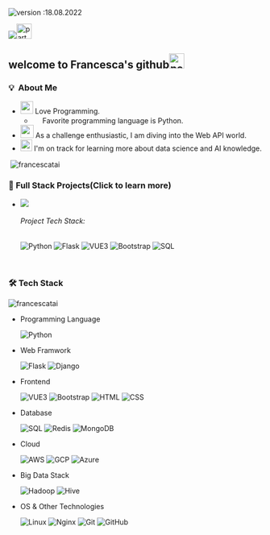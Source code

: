 ![version :18.08.2022](https://img.shields.io/badge/version-18.08.2022-informational) &nbsp;

![](https://i.imgur.com/OfSOKHL.gif)<img width="30" src="https://i.imgur.com/1TfBlOz.gif" alt="party blob" />

## welcome to Francesca's github<img width="30" src="https://i.imgur.com/2zm9VrT.gif" alt="party blob" />

### 💡 &nbsp;About Me

* <img width="25" src="https://i.imgur.com/EmAaUkT.png" alt="" /> Love Programming.
  * <img width="16" src="https://cdn3.iconfinder.com/data/icons/logos-and-brands-adobe/512/267_Python-512.png" alt="" /> Favorite programming language is Python.
* <img width="26" src="https://i.imgur.com/bS7o5X4.png" alt="" /> As a challenge enthusiastic, I am diving into the Web API world.
* <img width="23" src="https://i.imgur.com/roSUZDm.png" alt="" /> I'm on track for learning more about data science and AI knowledge.
<p>&nbsp;<img align="center" src="https://github-readme-stats.vercel.app/api?username=francescatai&show_icons=true&locale=en" alt="francescatai" /></p>

### 🌱 Full Stack Projects(Click to learn more)
* [![](https://img.shields.io/badge/-🐾🐕🐈%20齊助浪寶no_more_stray-000)](http://petrip.pair.tw)
  ######   Project Tech Stack: 
  ![Python](https://img.shields.io/badge/-Python-05122A?style=flat&logo=python) ![Flask](https://img.shields.io/badge/-Flask-05122A?style=flat&logo=Flask) ![VUE3](https://img.shields.io/badge/-Vue3-000?&logo=Vue.js) ![Bootstrap](https://img.shields.io/badge/-Bootstrap-05122A?style=flat&logo=bootstrap&logoColor=563D7C) ![SQL](https://img.shields.io/badge/-SQL-000?&logo=MySQL)

<br>

### 🛠️ Tech Stack

<p><img align="center" src="https://github-readme-stats.vercel.app/api/top-langs?username=francescatai&show_icons=true&locale=en&layout=compact" alt="francescatai" /></p>


-  Programming Language
  
    ![Python](https://img.shields.io/badge/-Python-05122A?style=flat&logo=python)&nbsp;

-  Web Framwork

   ![Flask](https://img.shields.io/badge/-Flask-05122A?style=flat&logo=Flask) ![Django](https://img.shields.io/badge/-Django-05122A?style=flat&logo=django)

 *  Frontend
 
    ![VUE3](https://img.shields.io/badge/-Vue3-000?&logo=Vue.js) ![Bootstrap](https://img.shields.io/badge/-Bootstrap-05122A?style=flat&logo=bootstrap&logoColor=563D7C) ![HTML](https://img.shields.io/badge/-HTML-05122A?style=flat&logo=HTML5) ![CSS](https://img.shields.io/badge/-CSS-05122A?style=flat&logo=CSS3&logoColor=1572B6)

-  Database

   ![SQL](https://img.shields.io/badge/-SQL-000?&logo=MySQL) ![Redis](https://img.shields.io/badge/-Redis-000?&logo=Redis) ![MongoDB](https://img.shields.io/badge/-MongoDB-000?&logo=MongoDB)

- Cloud

    ![AWS](https://img.shields.io/badge/-AWS-000?&logo=Amazon-AWS&logoColor=F90) ![GCP](https://img.shields.io/badge/-GCP-000?&logo=Google) ![Azure](https://img.shields.io/badge/-Azure-000?&logo=Microsoft-Azure&logoColor=34B3E8)

- Big Data Stack

    ![Hadoop](https://img.shields.io/badge/-Hadoop-000?&logo=Apache-Hadoop&logoColor=F6F617) ![Hive](https://img.shields.io/badge/-HIVE-000?&logo=Apache-Hive&logoColor=F6F617) 

- OS & Other Technologies

    ![Linux](https://img.shields.io/badge/-Linux-000?&logo=Linux) ![Nginx](https://img.shields.io/badge/-Nginx-000?&logo=Nginx) ![Git](https://img.shields.io/badge/-Git-05122A?style=flat&logo=git)&nbsp;![GitHub](https://img.shields.io/badge/-GitHub-05122A?style=flat&logo=github)&nbsp;


<br>


</p>




<!--
**Francescatai/Francescatai** is a ✨ _special_ ✨ repository because its `README.md` (this file) appears on your GitHub profile.

Here are some ideas to get you started:

- 🔭 I’m currently working on ...
- 🌱 I’m currently learning ...
- 👯 I’m looking to collaborate on ...
- 🤔 I’m looking for help with ...
- 💬 Ask me about ...
- 📫 How to reach me: ...
- 😄 Pronouns: ...
- ⚡ Fun fact: ...
-->
